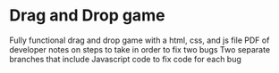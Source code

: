 # Drag and Drop game
Fully functional drag and drop game with a html, css, and js file
PDF of developer notes on steps to take in order to fix two bugs
Two separate branches that include Javascript code to fix code for each bug

